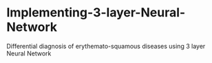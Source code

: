 # Implementing-3-layer-Neural-Network
Differential diagnosis of erythemato-squamous diseases using 3 layer Neural Network
